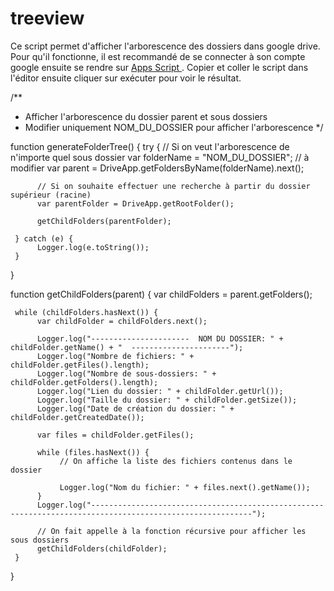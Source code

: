 # treeview

Ce script permet d'afficher l'arborescence des dossiers dans google drive.
Pour qu'il fonctionne, il est recommandé de se connecter à son compte google ensuite se rendre sur <a href="https://script.google.com/">Apps Script </a>. Copier et coller le script dans l'éditor ensuite cliquer sur exécuter pour voir le résultat. 

/**
 * Afficher l'arborescence du dossier parent et sous dossiers
 * Modifier uniquement NOM_DU_DOSSIER pour afficher l'arborescence 
 */

function generateFolderTree() {
     try {
          // Si on veut l'arborescence de n'importe quel sous dossier
          var folderName = "NOM_DU_DOSSIER"; // à modifier
          var parent = DriveApp.getFoldersByName(folderName).next(); 

          // Si on souhaite effectuer une recherche à partir du dossier supérieur (racine)
          var parentFolder = DriveApp.getRootFolder(); 

          getChildFolders(parentFolder);

     } catch (e) { 
          Logger.log(e.toString());
     }
}

function getChildFolders(parent) {
     var childFolders = parent.getFolders();

     while (childFolders.hasNext()) {
          var childFolder = childFolders.next();

          Logger.log("----------------------  NOM DU DOSSIER: " + childFolder.getName() + "  ----------------------");
          Logger.log("Nombre de fichiers: " + childFolder.getFiles().length);
          Logger.log("Nombre de sous-dossiers: " + childFolder.getFolders().length);
          Logger.log("Lien du dossier: " + childFolder.getUrl());
          Logger.log("Taille du dossier: " + childFolder.getSize());
          Logger.log("Date de création du dossier: " + childFolder.getCreatedDate());

          var files = childFolder.getFiles();

          while (files.hasNext()) {
               // On affiche la liste des fichiers contenus dans le dossier

               Logger.log("Nom du fichier: " + files.next().getName());
          }
          Logger.log("----------------------------------------------------------------------------------------------------------");

          // On fait appelle à la fonction récursive pour afficher les sous dossiers
          getChildFolders(childFolder);
     }
}
